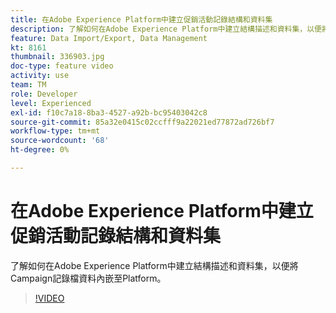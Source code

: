 ```yaml
---
title: 在Adobe Experience Platform中建立促銷活動記錄結構和資料集
description: 了解如何在Adobe Experience Platform中建立結構描述和資料集，以便將Campaign記錄檔資料內嵌至Platform。
feature: Data Import/Export, Data Management
kt: 8161
thumbnail: 336903.jpg
doc-type: feature video
activity: use
team: TM
role: Developer
level: Experienced
exl-id: f10c7a18-8ba3-4527-a92b-bc95403042c8
source-git-commit: 85a32e0415c02ccfff9a22021ed77872ad726bf7
workflow-type: tm+mt
source-wordcount: '68'
ht-degree: 0%

---
```


# 在Adobe Experience Platform中建立促銷活動記錄結構和資料集

了解如何在Adobe Experience Platform中建立結構描述和資料集，以便將Campaign記錄檔資料內嵌至Platform。

>[!VIDEO](https://video.tv.adobe.com/v/336903?quality=12)
